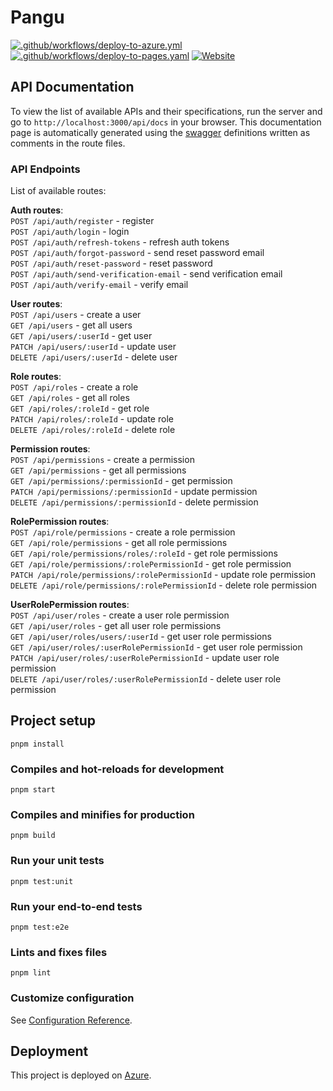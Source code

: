 # Pangu

[![.github/workflows/deploy-to-azure.yml](https://github.com/see/pangu/actions/workflows/deploy-to-azure.yml/badge.svg?branch=main)](https://github.com/see/pangu/actions/workflows/deploy-to-azure.yml)
[![.github/workflows/deploy-to-pages.yaml](https://github.com/see/pangu/actions/workflows/deploy-to-pages.yaml/badge.svg?branch=main)](https://github.com/see/pangu/actions/workflows/deploy-to-pages.yaml)
[![Website](https://img.shields.io/website?url=https://pangu.kimmy.me)](https://pangu.kimmy.me)

## API Documentation

To view the list of available APIs and their specifications, run the server and go to `http://localhost:3000/api/docs` in your browser. This documentation page is automatically generated using the [swagger](https://swagger.io/) definitions written as comments in the route files.

### API Endpoints

List of available routes:

**Auth routes**:\
`POST /api/auth/register` - register\
`POST /api/auth/login` - login\
`POST /api/auth/refresh-tokens` - refresh auth tokens\
`POST /api/auth/forgot-password` - send reset password email\
`POST /api/auth/reset-password` - reset password\
`POST /api/auth/send-verification-email` - send verification email\
`POST /api/auth/verify-email` - verify email

**User routes**:\
`POST /api/users` - create a user\
`GET /api/users` - get all users\
`GET /api/users/:userId` - get user\
`PATCH /api/users/:userId` - update user\
`DELETE /api/users/:userId` - delete user

**Role routes**:\
`POST /api/roles` - create a role\
`GET /api/roles` - get all roles\
`GET /api/roles/:roleId` - get role\
`PATCH /api/roles/:roleId` - update role\
`DELETE /api/roles/:roleId` - delete role

**Permission routes**:\
`POST /api/permissions` - create a permission\
`GET /api/permissions` - get all permissions\
`GET /api/permissions/:permissionId` - get permission\
`PATCH /api/permissions/:permissionId` - update permission\
`DELETE /api/permissions/:permissionId` - delete permission

**RolePermission routes**:\
`POST /api/role/permissions` - create a role permission\
`GET /api/role/permissions` - get all role permissions\
`GET /api/role/permissions/roles/:roleId` - get role permissions\
`GET /api/role/permissions/:rolePermissionId` - get role permission\
`PATCH /api/role/permissions/:rolePermissionId` - update role permission\
`DELETE /api/role/permissions/:rolePermissionId` - delete role permission

**UserRolePermission routes**:\
`POST /api/user/roles` - create a user role permission\
`GET /api/user/roles` - get all user role permissions\
`GET /api/user/roles/users/:userId` - get user role permissions\
`GET /api/user/roles/:userRolePermissionId` - get user role permission\
`PATCH /api/user/roles/:userRolePermissionId` - update user role permission\
`DELETE /api/user/roles/:userRolePermissionId` - delete user role permission

## Project setup
```
pnpm install
```

### Compiles and hot-reloads for development
```
pnpm start
```

### Compiles and minifies for production
```
pnpm build
```

### Run your unit tests
```
pnpm test:unit
```

### Run your end-to-end tests
```
pnpm test:e2e
```

### Lints and fixes files
```
pnpm lint
```

### Customize configuration
See [Configuration Reference](https://cli.vuejs.org/config/).

## Deployment

This project is deployed on [Azure](https://azure.microsoft.com/).
